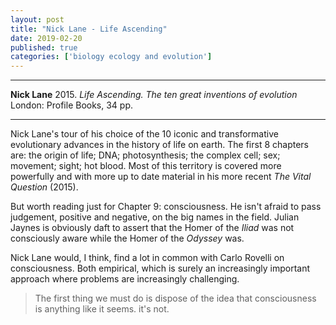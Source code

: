 ```yaml
---
layout: post
title: "Nick Lane - Life Ascending"
date: 2019-02-20
published: true
categories: ['biology ecology and evolution']
---
```



***
<b>Nick Lane</b> 2015. _Life Ascending. The ten great inventions of evolution_ London: Profile Books, 34 pp.

***

<img align="right" src="https://profilebooks.com/media/catalog/product/cache/2/image/363x/040ec09b1e35df139433887a97daa66f/9/7/9781861978189_4.jpg" alt="" />

Nick Lane's tour of his choice of the 10 iconic and transformative evolutionary advances in the history of life on earth.  The first 8 chapters are: the origin of life; DNA; photosynthesis; the complex cell; sex; movement; sight; hot blood. Most of this territory is covered more powerfully and with more up to date material in his more recent _The Vital Question_ (2015).

But worth reading just for Chapter 9: consciousness.  He isn't afraid to pass judgement, positive and negative, on the big names in the field.  Julian Jaynes is obviously daft to assert that the Homer of the _Iliad_ was not consciously aware while the Homer of the _Odyssey_ was.

Nick Lane would, I think, find a lot in common with Carlo Rovelli on consciousness.  Both empirical, which is surely an increasingly important approach where problems are increasingly challenging. 



  > The first thing we must do is dispose of the idea that consciousness is anything like it seems.  it's not.

